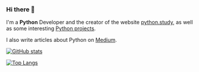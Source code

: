 ### Hi there 👋 
I'm a **Python** Developer and the creator of the website [python.study](https://python.study), as well as some interesting [Python projects](https://github.com/amerkurev/scrapper).

I also write articles about Python on [Medium](https://medium.com/@apps.merkurev).

[![GitHub stats](https://github-readme-stats.vercel.app/api?username=amerkurev&custom_title=GitHub%20Stats)](https://github.com/amerkurev) 

[![Top Langs](https://github-readme-stats.vercel.app/api/top-langs/?username=amerkurev&layout=compact)](https://github.com/amerkurev)
